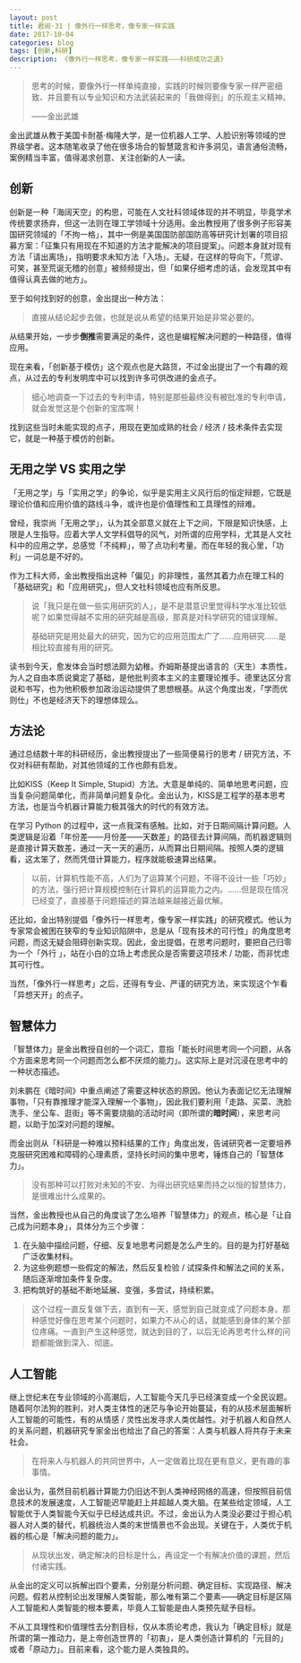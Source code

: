 ```yaml
---
layout: post
title: 君阅·31 | 像外行一样思考，像专家一样实践
date: 2017-10-04
categories: blog
tags: [创新,科研]
description: 《像外行一样思考，像专家一样实践———科研成功之道》
---
```


<blockquote>
<p>思考的时候，要像外行一样单纯直接，实践的时候则要像专家一样严密细致、并且要有以专业知识和方法武装起来的「我做得到」的乐观主义精神。</p>

<p>       ——金出武雄</p>
</blockquote>

<p>金出武雄从教于美国卡耐基·梅隆大学，是一位机器人工学、人脸识别等领域的世界级学者。这本随笔收录了他在很多场合的智慧箴言和许多洞见，语言通俗流畅，案例精当丰富，值得渴求创意、关注创新的人一读。</p>

<h2>创新</h2>

<p>创新是一种「海阔天空」的构思，可能在人文社科领域体现的并不明显，毕竟学术传统要求扬弃，但这一法则在理工学领域十分适用。金出教授用了很多例子形容美国研究领域的「不拘一格」，其中一例是美国国防部国防高等研究计划署的项目招募方案：「征集只有用现在不知道的方法才能解决的项目提案」。问题本身就对现有方法「请出离场」，指明要求未知方法「入场」。无疑，在这样的导向下，「荒谬、可笑，甚至荒诞无稽的创意」被频频提出，但「如果仔细考虑的话，会发现其中有值得认真去做的地方」。</p>

<p>至于如何找到好的创意，金出提出一种方法：</p>

<blockquote>
<p>直接从结论起步去做，也就是说从希望的结果开始是非常必要的。</p>
</blockquote>

<p>从结果开始，一步步<strong>倒推</strong>需要满足的条件，这也是编程解决问题的一种路径，值得应用。</p>

<p>现在来看，「创新基于模仿」这个观点也是大路货，不过金出提出了一个有趣的观点，从过去的专利发明库中可以找到许多可供改进的金点子。</p>

<blockquote>
<p>细心地调查一下过去的专利申请，特别是那些最终没有被批准的专利申请，就会发觉这是个创新的宝库啊！</p>
</blockquote>

<p>找到这些当时未能实现的点子，用现在更加成熟的社会 / 经济 / 技术条件去实现它，就是一种基于模仿的创新。</p>

<h2>无用之学 VS 实用之学</h2>

<p>「无用之学」与「实用之学」的争论，似乎是实用主义风行后的恒定辩题，它既是理论价值和应用价值的路线斗争，或许也是价值理性和工具理性的辩难。</p>

<p>曾经，我崇尚「无用之学」，认为其全部意义就在上下之间，下限是知识快感，上限是人生指导。应着大学人文学科倡导的风气，对所谓的应用学科，尤其是人文社科中的应用之学，总感觉「不纯粹」，带了点功利考量。而在年轻的我心里，「功利」一词总是不好的。</p>

<p>作为工科大师，金出教授指出这种「偏见」的非理性，虽然其着力点在理工科的「基础研究」和「应用研究」，但人文社科领域也应有所反思。</p>

<blockquote>
<p>说「我只是在做一些实用研究的人」，是不是潜意识里觉得科学水准比较低呢？如果觉得越不实用的研究越是高级，那真是对科学研究的错误理解。</p>

<p>基础研究是用处最大的研究，因为它的应用范围太广了……应用研究……是相比较直接有用的研究。</p>
</blockquote>

<p>读书到今天，愈发体会当时想法颇为幼稚。乔姆斯基提出语言的（天生）本质性，为人之自由本质说奠定了基础，是他批判资本主义的主要理论推手。德里达区分言说和书写，也为他积极参加政治运动提供了思想根基。从这个角度出发，「学而优则仕」不也是经济天下的理想体现么。</p>

<h2>方法论</h2>

<p>通过总结数十年的科研经历，金出教授提出了一些简便易行的思考 / 研究方法，不仅对科研有帮助，对其他领域的工作也颇有启发。</p>

<p>比如KISS（Keep It Simple, Stupid）方法。大意是单纯的、简单地思考问题，应当复杂问题简单化，而非简单问题复杂化。金出认为，KISS是工程学的基本思考方法，也是当今机器计算能力极其强大的时代的有效方法。</p>

<p>在学习 Python 的过程中，这一点我深有感触。比如，对于日期间隔计算问题。人类逻辑是沿着「年份差——月份差——天数差」的路径去计算间隔，而机器逻辑则是直接计算天数差，通过一天一天的遍历，从而算出日期间隔。按照人类的逻辑看，这太笨了，然而凭借计算能力，程序就能极速算出结果。</p>

<blockquote>
<p>以前，计算机性能不高，人们为了运算某个问题，不得不设计一些「巧妙」的方法，强行把计算规模控制在计算机的运算能力之内。……但是现在情况已经变了，直接基于问题描述的算法越来越接近最优解。</p>
</blockquote>

<p>还比如，金出特别提倡「像外行一样思考，像专家一样实践」的研究模式。他认为专家常会被困在狭窄的专业知识陷阱中，总是从「现有技术的可行性」的角度思考问题，而这无疑会阻碍创新实现。因此，金出提倡，在思考问题时，要把自己归零为一个「外行 」，站在小白的立场上考虑民众是否需要这项技术 / 功能，而非忧虑其可行性。</p>

<p>当然，「像外行一样思考」之后，还得有专业、严谨的研究方法，来实现这个乍看「异想天开」的点子。</p>

<h2>智慧体力</h2>

<p>「智慧体力」是金出教授自创的一个词汇，意指「能长时间思考同一个问题，从各个方面来思考同一个问题而怎么都不厌烦的能力」。这实际上是对沉浸在思考中的一种状态描述。</p>

<p>刘未鹏在《暗时间》中重点阐述了需要这种状态的原因。他认为表面记忆无法理解事物，「只有靠推理才能深入理解一个事物」，因此我们要利用「走路、买菜、洗脸洗手、坐公车、逛街」等不需要烧脑的活动时间（即所谓的<strong>暗时间</strong>），来思考问题，以助于加深对问题的理解。</p>

<p>而金出则从「科研是一种难以预料结果的工作」角度出发，告诫研究者一定要培养克服研究困难和障碍的心理素质，坚持长时间的集中思考，锤炼自己的「智慧体力」。</p>

<blockquote>
<p>没有那种可以打败对未知的不安、为得出研究结果而持之以恒的智慧体力，是很难出什么成果的。</p>
</blockquote>

<p>当然，金出教授也从自己的角度谈了怎么培养「智慧体力」的观点，核心是「让自己成为问题本身」，具体分为三个步骤：</p>

<ol>
	<li>在头脑中描绘问题，仔细、反复地思考问题是怎么产生的。目的是为打好基础广泛收集材料。</li>
	<li>为这些例题想一些假定的解法，然后反复检验 / 试探条件和解法之间的关系，随后逐渐增加条件复杂度。</li>
	<li>把构筑好的基础不断地延展、变强，多尝试，持续积累。</li>
</ol>

<blockquote>
<p>这个过程一直反复做下去，直到有一天，感觉到自己就变成了问题本身。那种感觉好像在思考某个问题时，如果力不从心的话，就能感到身体的某个部位疼痛。一直到产生这种感觉，就达到目的了，以后无论再思考什么样的问题都能做到深入、彻底。</p>
</blockquote>

<h2>人工智能</h2>

<p>继上世纪末在专业领域的小高潮后，人工智能今天几乎已经演变成一个全民议题。随着阿尔法狗的胜利，对人类主体性的迷茫与争论开始蔓延，有的从技术层面解析人工智能的可能性，有的从情感 / 灵性出发寻求人类优越性。对于机器人和自然人的关系问题，机器研究专家金出也给出了自己的答案：人类与机器人将共存于未来社会。</p>

<blockquote>
<p>在将来人与机器人的共同世界中，人一定做着比现在更有意义，更有趣的事事情。</p>
</blockquote>

<p>金出认为，虽然目前机器计算能力仍旧达不到人类神经网络的高速，但按照目前信息技术的发展速度，人工智能迟早能赶上并超越人类大脑。在某些给定领域，人工智能优于人类智能今天似乎已经达成共识。不过，金出认为人类没必要过于担心机器人对人类的替代，机器统治人类的末世情景也不会出现。关键在于，人类优于机器的核心是「解决问题的能力」。</p>

<blockquote>
<p>从现状出发，确定解决的目标是什么，再设定一个有解决价值的课题，然后付诸实践。</p>
</blockquote>

<p>从金出的定义可以拆解出四个要素，分别是分析问题、确定目标、实现路径、解决问题。假若从控制论出发理解人类智能，那么唯有第二个要素——确定目标是区隔人工智能和人类智能的根本要素，毕竟人工智能是由人类预先赋予目标。</p>

<p>不从工具理性和价值理性去分割目标，仅从本质论考虑，我认为「确定目标」就是所谓的第一推动力，是上帝创造世界的「初衷」，是人类创造计算机的「元目的」或者「原动力」。目前来看，这个能力是人类独具的。</p>


